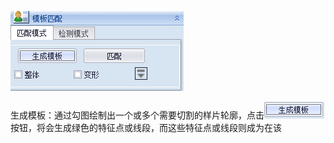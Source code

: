 ![](/assets/模板匹配界面.png)

生成模板：通过勾图绘制出一个或多个需要切割的样片轮廓，点击![](/assets/生成模板.png)按钮，将会生成绿色的特征点或线段，而这些特征点或线段则成为在该


